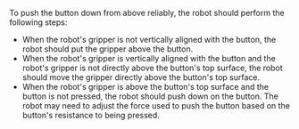 To push the button down from above reliably, the robot should perform the following steps:
- When the robot's gripper is not vertically aligned with the button, the robot should put the gripper above the button.
- When the robot's gripper is vertically aligned with the button and the robot's gripper is not directly above the button's top surface, the robot should move the gripper directly above the button's top surface.
- When the robot's gripper is above the button's top surface and the button is not pressed, the robot should push down on the button. The robot may need to adjust the force used to push the button based on the button's resistance to being pressed.